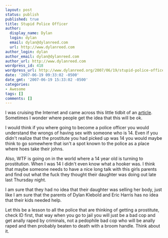 ```yaml
---
layout: post
status: publish
published: true
title: Stupid Police Officer
author:
  display_name: Dylan
  login: dylan
  email: dylan@dylanreed.com
  url: http://www.dylanreed.com
author_login: dylan
author_email: dylan@dylanreed.com
author_url: http://www.dylanreed.com
wordpress_id: 418
wordpress_url: http://www.dylanreed.org/2007/06/19/stupid-police-officer/
date: '2007-06-19 09:33:02 -0500'
date_gmt: '2007-06-19 15:33:02 -0500'
categories:
- Awesome
tags: []
comments: []
---
```

<p>I was cruising the Internet and came across this little tidbit of an <a href="http://www.mercurynews.com/breakingnews/ci_6172531">article</a>. Sometimes I wonder where people get the idea that this will be ok.</p>
<p>I would think if you where going to become a police officer you would understand the wrongs of having sex with someone who is 14. Even if you didn't realize that the prostitute you had picked up was 14 you would maybe think to go somewhere that isn't a spot known to the police as a place where hoes take their johns.</p>
<p><!--adsense#text--></p>
<p>Also, WTF is going on in the world where a 14 year old is turning to prostitution. When I was 14 I didn't even know what a hooker was. I think that maybe someone needs to have a nice long talk with this girls parents and find out what the fuck they thought their daughter was doing out late last Thursday night.</p>
<p>I am sure that they had no idea that their daughter was selling her body, just like I am sure that the parents of Dylan Klebold and Eric Harris has no idea that their kids needed help.</p>
<p>Let this be a lesson to all the police that are thinking of getting a prostitute, check ID first, that way when you go to jail you will just be a bad cop and get anally raped by criminals, not a pedophile bad cop who will be anally raped and then probably beaten to death with a broom handle. Think about it.</p>
<p><!--adsense#Refer--></p>
